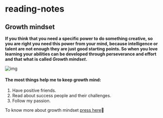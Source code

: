 # reading-notes
## Growth mindset

**If you think that you need a specific power to do something creative, so you are right you need this power from your mind, because intelligence or talent are not enough they are just good starting points.
So when you love learning  your abilities can be developed through perseverance and effort and that what is called *Growth mindset*.**

![img](https://www.google.fr/url?sa=i&url=https%3A%2F%2Fwww.nexus-education.com%2Fgrowth-mindset-the-key-to-achieve-success-in-learning%2F&psig=AOvVaw1eUGM3qChYj7OamSma3LiD&ust=1611656188296000&source=images&cd=vfe&ved=0CAIQjRxqFwoTCNi18cnttu4CFQAAAAAdAAAAABAD.jpg)

#### The most things help me to keep growth mind:
1. Have positive friends.
2. Read about success people and their challenges. 
3. Follow my passion.

To know more about growth mindset [press here](https://www.atlassian.com/blog/inside-atlassian/growth-mindset):star_struck:
